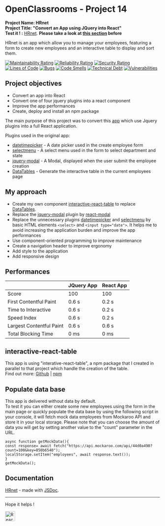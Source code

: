 # OpenClassrooms - Project 14
**Project Name: HRnet**  
**Project Title: "Convert an App using JQuery into React"**  
**Test it ! :** [HRnet]('https://rmimekaa.github.io/RemiRoeland_14_22-02-2022/#/Employees'). **Please take a look at [this section](#populate-data-base) before**

HRnet is an app which allow you to manage your employees, featuring a form to create new employees and an interactive table to display and sort them.

[![Maintainability Rating](https://sonarcloud.io/api/project_badges/measure?project=RmiMekaa_RemiRoeland_14_22-02-2022&metric=sqale_rating)](https://sonarcloud.io/summary/new_code?id=RmiMekaa_RemiRoeland_14_22-02-2022)
[![Reliability Rating](https://sonarcloud.io/api/project_badges/measure?project=RmiMekaa_RemiRoeland_14_22-02-2022&metric=reliability_rating)](https://sonarcloud.io/summary/new_code?id=RmiMekaa_RemiRoeland_14_22-02-2022)
[![Security Rating](https://sonarcloud.io/api/project_badges/measure?project=RmiMekaa_RemiRoeland_14_22-02-2022&metric=security_rating)](https://sonarcloud.io/summary/new_code?id=RmiMekaa_RemiRoeland_14_22-02-2022)  
[![Lines of Code](https://sonarcloud.io/api/project_badges/measure?project=RmiMekaa_RemiRoeland_14_22-02-2022&metric=ncloc)](https://sonarcloud.io/summary/new_code?id=RmiMekaa_RemiRoeland_14_22-02-2022)
[![Bugs](https://sonarcloud.io/api/project_badges/measure?project=RmiMekaa_RemiRoeland_14_22-02-2022&metric=bugs)](https://sonarcloud.io/summary/new_code?id=RmiMekaa_RemiRoeland_14_22-02-2022)
[![Code Smells](https://sonarcloud.io/api/project_badges/measure?project=RmiMekaa_RemiRoeland_14_22-02-2022&metric=code_smells)](https://sonarcloud.io/summary/new_code?id=RmiMekaa_RemiRoeland_14_22-02-2022)
[![Technical Debt](https://sonarcloud.io/api/project_badges/measure?project=RmiMekaa_RemiRoeland_14_22-02-2022&metric=sqale_index)](https://sonarcloud.io/summary/new_code?id=RmiMekaa_RemiRoeland_14_22-02-2022)
[![Vulnerabilities](https://sonarcloud.io/api/project_badges/measure?project=RmiMekaa_RemiRoeland_14_22-02-2022&metric=vulnerabilities)](https://sonarcloud.io/summary/new_code?id=RmiMekaa_RemiRoeland_14_22-02-2022)

## Project objectives
 - Convert an app into React
 - Convert one of four jquery plugins into a react component
 - Improve the app performances
 - Create, deploy and install an npm package

The main purpose of this project was to convert this [app](https://github.com/OpenClassrooms-Student-Center/P12_Front-end) which use Jquery plugins into a full React application. 

Plugins used in the original app:
- [datetimepicker](https://github.com/xdan/datetimepicker) - A date picker used in the create employee form
- [selectmenu](https://github.com/jquery/jquery-ui/blob/main/ui/widgets/selectmenu.js) - A select menu used in the form to select department and state
- [jquery-modal](https://github.com/kylefox/jquery-modal) - A Modal, displayed when the user submit the employee creation
- [DataTables](https://github.com/kylefox/jquery-modal) - Generate the interactive table in the current employees page

## My approach

- Create my own component [interactive-react-table](#interactive-react-table) to replace [DataTables](https://github.com/kylefox/jquery-modal).
- Replace the [jquery-modal](https://github.com/kylefox/jquery-modal) plugin by [react-modal](https://github.com/reactjs/react-modal)
- Replace the unnecessary plugins [datetimepicker](https://github.com/xdan/datetimepicker) and [selectmenu](https://github.com/jquery/jquery-ui/blob/main/ui/widgets/selectmenu.js) by basic HTML elements `<select>` and `<input type="date">`. It helps me to avoid increasing the application burden and improve the app performances
- Use component-oriented programming to improve maintenance
- Create a navigation header to improve ergonomy
- Add style to the application
- Add responsive design

## Performances 

|   | JQuery App | React App |
| ------------- | ------------- | ------------- |
| Score  | 100 | 100 |
| First Contentful Paint  | 0.6 s | 0.2 s  |
| Time to Interactive  | 0.6 s  | 0.2 s  |
| Speed Index  | 0.6 s  | 0.2 s  |
| Largest Contentful Paint  | 0.6 s  | 0.6 s  |
| Total Blocking Time  | 0 ms  | 0 ms  |

## interactive-react-table

This app is using "interative-react-table", a npm package that I created in parallel to that project which handle the creation of the table.    
Find out more: [Github](https://github.com/RmiMekaa/React-Table) | [npm](https://www.npmjs.com/package/interactive-react-table)  

## Populate data base

This app is delivered without data by default.  
To test it you can either create some new employees using the form in the main page or quickly populate the data base by using the following script in your console, it will fetch mock data employees from Mockaroo API and store it in your local storage.  Please note that you can choose the amount of data you will get by setting another value to the "count" parameter in the URL.

```
async function getMockData(){
const response= await fetch("https://api.mockaroo.com/api/44d0a490?count=100&key=850b6540");
localStorage.setItem("employees", await response.text());
}
getMockData();
```
## Documentation

[HRnet](https://rmimekaa.github.io/RemiRoeland_14_22-02-2022/) - made with [JSDoc](https://jsdoc.app/index.html).

------------------

Hope it helps !

<p float="left">
  <img alt="React" title="React" src="https://cdn.jsdelivr.net/gh/devicons/devicon/icons/react/react-original.svg" width="32px"/>
</p>